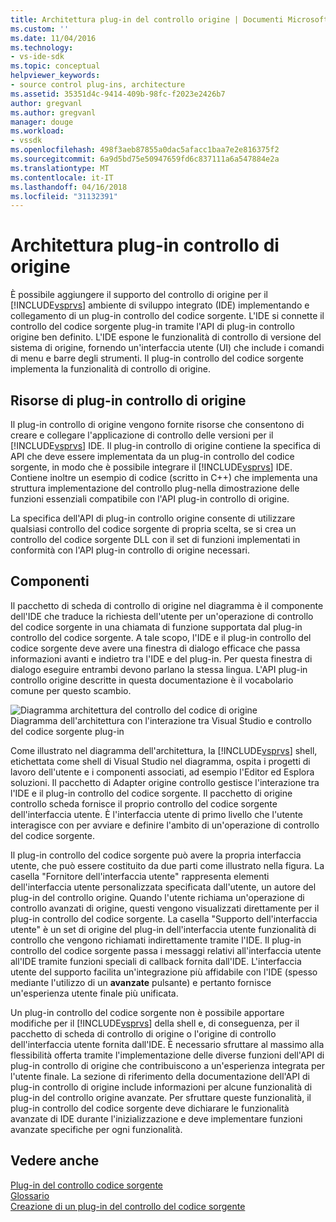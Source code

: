 ```yaml
---
title: Architettura plug-in del controllo origine | Documenti Microsoft
ms.custom: ''
ms.date: 11/04/2016
ms.technology:
- vs-ide-sdk
ms.topic: conceptual
helpviewer_keywords:
- source control plug-ins, architecture
ms.assetid: 35351d4c-9414-409b-98fc-f2023e2426b7
author: gregvanl
ms.author: gregvanl
manager: douge
ms.workload:
- vssdk
ms.openlocfilehash: 498f3aeb87855a0dac5afacc1baa7e2e816375f2
ms.sourcegitcommit: 6a9d5bd75e50947659fd6c837111a6a547884e2a
ms.translationtype: MT
ms.contentlocale: it-IT
ms.lasthandoff: 04/16/2018
ms.locfileid: "31132391"
---
```

# <a name="source-control-plug-in-architecture"></a>Architettura plug-in controllo di origine
È possibile aggiungere il supporto del controllo di origine per il [!INCLUDE[vsprvs](../../code-quality/includes/vsprvs_md.md)] ambiente di sviluppo integrato (IDE) implementando e collegamento di un plug-in controllo del codice sorgente. L'IDE si connette il controllo del codice sorgente plug-in tramite l'API di plug-in controllo origine ben definito. L'IDE espone le funzionalità di controllo di versione del sistema di origine, fornendo un'interfaccia utente (UI) che include i comandi di menu e barre degli strumenti. Il plug-in controllo del codice sorgente implementa la funzionalità di controllo di origine.  
  
## <a name="source-control-plug-in-resources"></a>Risorse di plug-in controllo di origine  
 Il plug-in controllo di origine vengono fornite risorse che consentono di creare e collegare l'applicazione di controllo delle versioni per il [!INCLUDE[vsprvs](../../code-quality/includes/vsprvs_md.md)] IDE. Il plug-in controllo di origine contiene la specifica di API che deve essere implementata da un plug-in controllo del codice sorgente, in modo che è possibile integrare il [!INCLUDE[vsprvs](../../code-quality/includes/vsprvs_md.md)] IDE. Contiene inoltre un esempio di codice (scritto in C++) che implementa una struttura implementazione del controllo plug-nella dimostrazione delle funzioni essenziali compatibile con l'API plug-in controllo di origine.  
  
 La specifica dell'API di plug-in controllo origine consente di utilizzare qualsiasi controllo del codice sorgente di propria scelta, se si crea un controllo del codice sorgente DLL con il set di funzioni implementati in conformità con l'API plug-in controllo di origine necessari.  
  
## <a name="components"></a>Componenti  
 Il pacchetto di scheda di controllo di origine nel diagramma è il componente dell'IDE che traduce la richiesta dell'utente per un'operazione di controllo del codice sorgente in una chiamata di funzione supportata dal plug-in controllo del codice sorgente. A tale scopo, l'IDE e il plug-in controllo del codice sorgente deve avere una finestra di dialogo efficace che passa informazioni avanti e indietro tra l'IDE e del plug-in. Per questa finestra di dialogo eseguire entrambi devono parlano la stessa lingua. L'API plug-in controllo origine descritte in questa documentazione è il vocabolario comune per questo scambio.  
  
 ![Diagramma architettura del controllo del codice di origine](../../extensibility/internals/media/vs_sccsdk_plug_in_arch.gif "vs_sccsdk_plug_in_arch")  
Diagramma dell'architettura con l'interazione tra Visual Studio e controllo del codice sorgente plug-in  
  
 Come illustrato nel diagramma dell'architettura, la [!INCLUDE[vsprvs](../../code-quality/includes/vsprvs_md.md)] shell, etichettata come shell di Visual Studio nel diagramma, ospita i progetti di lavoro dell'utente e i componenti associati, ad esempio l'Editor ed Esplora soluzioni. Il pacchetto di Adapter origine controllo gestisce l'interazione tra l'IDE e il plug-in controllo del codice sorgente. Il pacchetto di origine controllo scheda fornisce il proprio controllo del codice sorgente dell'interfaccia utente. È l'interfaccia utente di primo livello che l'utente interagisce con per avviare e definire l'ambito di un'operazione di controllo del codice sorgente.  
  
 Il plug-in controllo del codice sorgente può avere la propria interfaccia utente, che può essere costituito da due parti come illustrato nella figura. La casella "Fornitore dell'interfaccia utente" rappresenta elementi dell'interfaccia utente personalizzata specificata dall'utente, un autore del plug-in del controllo origine. Quando l'utente richiama un'operazione di controllo avanzati di origine, questi vengono visualizzati direttamente per il plug-in controllo del codice sorgente. La casella "Supporto dell'interfaccia utente" è un set di origine del plug-in dell'interfaccia utente funzionalità di controllo che vengono richiamati indirettamente tramite l'IDE. Il plug-in controllo del codice sorgente passa i messaggi relativi all'interfaccia utente all'IDE tramite funzioni speciali di callback fornita dall'IDE. L'interfaccia utente del supporto facilita un'integrazione più affidabile con l'IDE (spesso mediante l'utilizzo di un **avanzate** pulsante) e pertanto fornisce un'esperienza utente finale più unificata.  
  
 Un plug-in controllo del codice sorgente non è possibile apportare modifiche per il [!INCLUDE[vsprvs](../../code-quality/includes/vsprvs_md.md)] della shell e, di conseguenza, per il pacchetto di scheda di controllo di origine o l'origine di controllo dell'interfaccia utente fornita dall'IDE. È necessario sfruttare al massimo alla flessibilità offerta tramite l'implementazione delle diverse funzioni dell'API di plug-in controllo di origine che contribuiscono a un'esperienza integrata per l'utente finale. La sezione di riferimento della documentazione dell'API di plug-in controllo di origine include informazioni per alcune funzionalità di plug-in del controllo origine avanzate. Per sfruttare queste funzionalità, il plug-in controllo del codice sorgente deve dichiarare le funzionalità avanzate di IDE durante l'inizializzazione e deve implementare funzioni avanzate specifiche per ogni funzionalità.  
  
## <a name="see-also"></a>Vedere anche  
 [Plug-in del controllo codice sorgente](../../extensibility/source-control-plug-ins.md)   
 [Glossario](../../extensibility/source-control-plug-in-glossary.md)   
 [Creazione di un plug-in del controllo del codice sorgente](../../extensibility/internals/creating-a-source-control-plug-in.md)